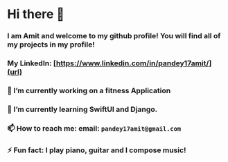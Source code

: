 # Hi there 👋


### I am Amit and welcome to my github profile! You will find all of my projects in my profile!

### My LinkedIn: [https://www.linkedin.com/in/pandey17amit/](url)

### 🔭 I’m currently working on a fitness Application

### 🌱 I’m currently learning SwiftUI and Django.

###  📫 How to reach me: email: `pandey17amit@gmail.com`

### ⚡ Fun fact: I play piano, guitar and I compose music!
